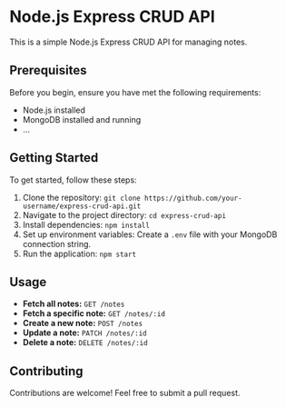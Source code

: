 # Node.js Express CRUD API

This is a simple Node.js Express CRUD API for managing notes.

## Prerequisites

Before you begin, ensure you have met the following requirements:

- Node.js installed
- MongoDB installed and running
- ...

## Getting Started

To get started, follow these steps:

1. Clone the repository: `git clone https://github.com/your-username/express-crud-api.git`
2. Navigate to the project directory: `cd express-crud-api`
3. Install dependencies: `npm install`
4. Set up environment variables: Create a `.env` file with your MongoDB connection string.
5. Run the application: `npm start`

## Usage

- **Fetch all notes:** `GET /notes`
- **Fetch a specific note:** `GET /notes/:id`
- **Create a new note:** `POST /notes`
- **Update a note:** `PATCH /notes/:id`
- **Delete a note:** `DELETE /notes/:id`

## Contributing

Contributions are welcome! Feel free to submit a pull request.